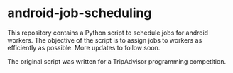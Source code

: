 # android-job-scheduling
This repository contains a Python script to schedule jobs for android workers. The objective of the script is to assign jobs to workers as efficiently as possible. More updates to follow soon.

The original script was written for a TripAdvisor programming competition.
